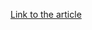 [Link to the article](https://securelist.com/olympicdestroyer-is-here-to-trick-the-industry/84295/)
